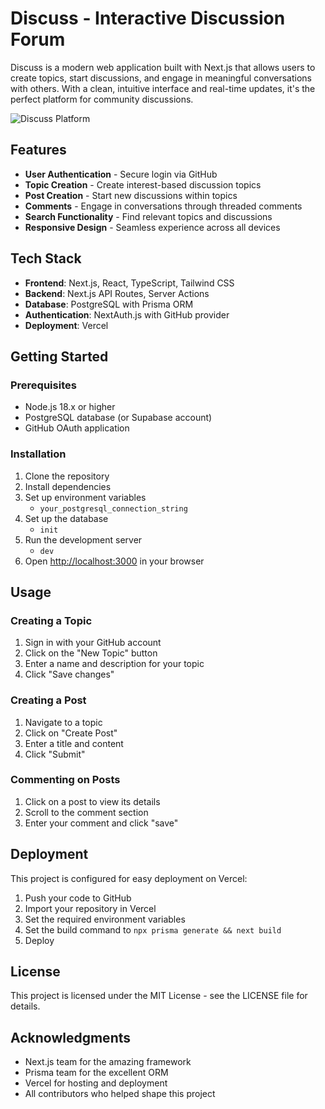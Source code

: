 # Discuss - Interactive Discussion Forum

Discuss is a modern web application built with Next.js that allows users to create topics, start discussions, and engage in meaningful conversations with others. With a clean, intuitive interface and real-time updates, it's the perfect platform for community discussions.

![Discuss Platform](https://example.com/discuss-screenshot.png)

## Features

- **User Authentication** - Secure login via GitHub
- **Topic Creation** - Create interest-based discussion topics
- **Post Creation** - Start new discussions within topics
- **Comments** - Engage in conversations through threaded comments
- **Search Functionality** - Find relevant topics and discussions
- **Responsive Design** - Seamless experience across all devices

## Tech Stack

- **Frontend**: Next.js, React, TypeScript, Tailwind CSS
- **Backend**: Next.js API Routes, Server Actions
- **Database**: PostgreSQL with Prisma ORM
- **Authentication**: NextAuth.js with GitHub provider
- **Deployment**: Vercel

## Getting Started

### Prerequisites

- Node.js 18.x or higher
- PostgreSQL database (or Supabase account)
- GitHub OAuth application

### Installation

1. Clone the repository
2. Install dependencies
3. Set up environment variables
    - `your_postgresql_connection_string`
4. Set up the database
    - `init`
5. Run the development server
    - `dev`
6. Open [http://localhost:3000](http://localhost:3000) in your browser

## Usage

### Creating a Topic

1. Sign in with your GitHub account
2. Click on the "New Topic" button
3. Enter a name and description for your topic
4. Click "Save changes"

### Creating a Post

1. Navigate to a topic
2. Click on "Create Post"
3. Enter a title and content
4. Click "Submit"

### Commenting on Posts

1. Click on a post to view its details
2. Scroll to the comment section
3. Enter your comment and click "save"

## Deployment

This project is configured for easy deployment on Vercel:

1. Push your code to GitHub
2. Import your repository in Vercel
3. Set the required environment variables
4. Set the build command to `npx prisma generate && next build`
5. Deploy

## License

This project is licensed under the MIT License - see the LICENSE file for details.

## Acknowledgments

- Next.js team for the amazing framework
- Prisma team for the excellent ORM
- Vercel for hosting and deployment
- All contributors who helped shape this project

